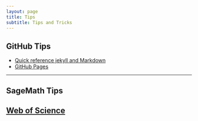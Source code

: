 ```yaml
---
layout: page
title: Tips
subtitle: Tips and Tricks
---
```


## GitHub Tips
- [Quick reference jekyll and Markdown](https://gist.github.com/roachhd/779fa77e9b90fe945b0c)
- [GitHub Pages](https://kipalog.com/posts/Kinh-nghiem-tao-website-ca-nhan-voi-Jekyll---Github-pages)

---
## SageMath Tips

## [Web of Science](http://gots.uow.edu.au/gots/tutorial/web-of-science-advanced-search)


